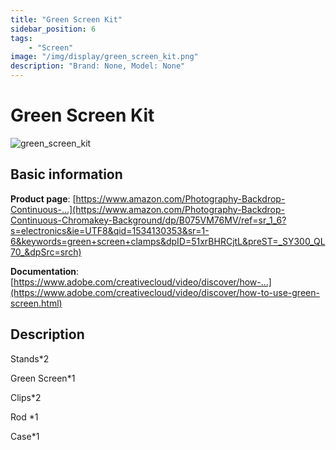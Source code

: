 ```yaml
---
title: "Green Screen Kit"
sidebar_position: 6
tags:
    - "Screen"
image: "/img/display/green_screen_kit.png"
description: "Brand: None, Model: None"
---
```

# Green Screen Kit

![green_screen_kit](/img/display/green_screen_kit.png)

## Basic information

**Product page**: [https://www.amazon.com/Photography-Backdrop-Continuous-...](https://www.amazon.com/Photography-Backdrop-Continuous-Chromakey-Background/dp/B075VM76MV/ref=sr_1_6?s=electronics&ie=UTF8&qid=1534130353&sr=1-6&keywords=green+screen+clamps&dpID=51xrBHRCjtL&preST=_SY300_QL70_&dpSrc=srch)

**Documentation**: [https://www.adobe.com/creativecloud/video/discover/how-...](https://www.adobe.com/creativecloud/video/discover/how-to-use-green-screen.html)

## Description

Stands\*2

Green Screen\*1

Clips\*2

Rod \*1

Case\*1


